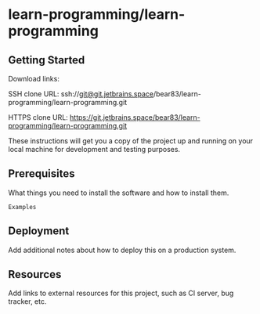 # learn-programming/learn-programming



## Getting Started

Download links:

SSH clone URL: ssh://git@git.jetbrains.space/bear83/learn-programming/learn-programming.git

HTTPS clone URL: https://git.jetbrains.space/bear83/learn-programming/learn-programming.git



These instructions will get you a copy of the project up and running on your local machine for development and testing purposes.

## Prerequisites

What things you need to install the software and how to install them.

```
Examples
```

## Deployment

Add additional notes about how to deploy this on a production system.

## Resources

Add links to external resources for this project, such as CI server, bug tracker, etc.
